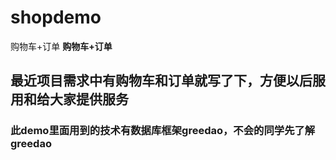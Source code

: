 # shopdemo
购物车+订单
**购物车+订单**
## 最近项目需求中有购物车和订单就写了下，方便以后服用和给大家提供服务 ##
### 此demo里面用到的技术有数据库框架greedao，不会的同学先了解greedao ###
